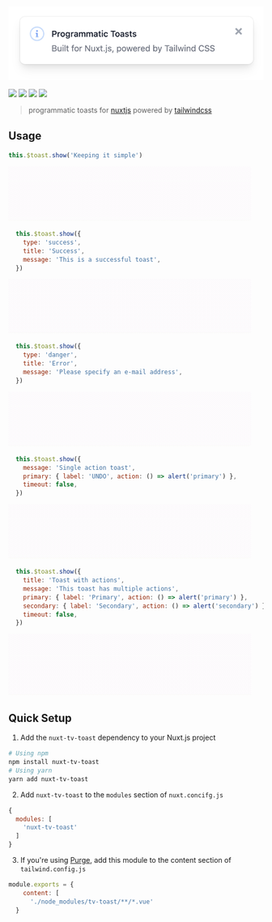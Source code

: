 <p align="center">
  <img src="media/toast.png" width="600" />
</p>

[![](https://img.shields.io/badge/nuxt.js-v2.14.3-04C690.svg?style=flat-square)](https://nuxtjs.org)
[![](https://img.shields.io/npm/v/tv-toast.svg?logo=npm)](https://www.npmjs.com/package/tv-toast)
[![](https://img.shields.io/npm/dt/tv-toast.svg)](https://www.npmjs.com/package/tv-toast)
[![](https://img.shields.io/badge/chat-on%20discord-7289DA.svg?logo=discord)](https://discord.gg/enn4S6)


> programmatic toasts for [nuxtjs](https://nuxtjs.org) powered by [tailwindcss](https://tailwindcss.com)

## Usage

```js
this.$toast.show('Keeping it simple')
```
![](media/simple.gif?raw=true)

```js
  this.$toast.show({
    type: 'success',
    title: 'Success',
    message: 'This is a successful toast',
  })
```
![](media/success.gif?raw=true)

```js
  this.$toast.show({
    type: 'danger',
    title: 'Error',
    message: 'Please specify an e-mail address',
  })
```
![](media/error.gif?raw=true)

```js
  this.$toast.show({
    message: 'Single action toast',
    primary: { label: 'UNDO', action: () => alert('primary') },
    timeout: false,
  })
```
![](media/action.gif?raw=true)


```js
  this.$toast.show({
    title: 'Toast with actions',
    message: 'This toast has multiple actions',
    primary: { label: 'Primary', action: () => alert('primary') },
    secondary: { label: 'Secondary', action: () => alert('secondary') },
    timeout: false,
  })
```
![](media/actions.gif?raw=true)


## Quick Setup
1. Add the `nuxt-tv-toast` dependency to your Nuxt.js project
```bash
# Using npm
npm install nuxt-tv-toast
# Using yarn
yarn add nuxt-tv-toast
```

2. Add `nuxt-tv-toast` to the `modules` section of `nuxt.concifg.js`
```js
{
  modules: [
    'nuxt-tv-toast'
  ]
}
```

3. If you're using [Purge](https://tailwindcss.com/docs/controlling-file-size), add this module to the content section of `tailwind.config.js`

```js
module.exports = {
    content: [
      './node_modules/tv-toast/**/*.vue'
  }
```
